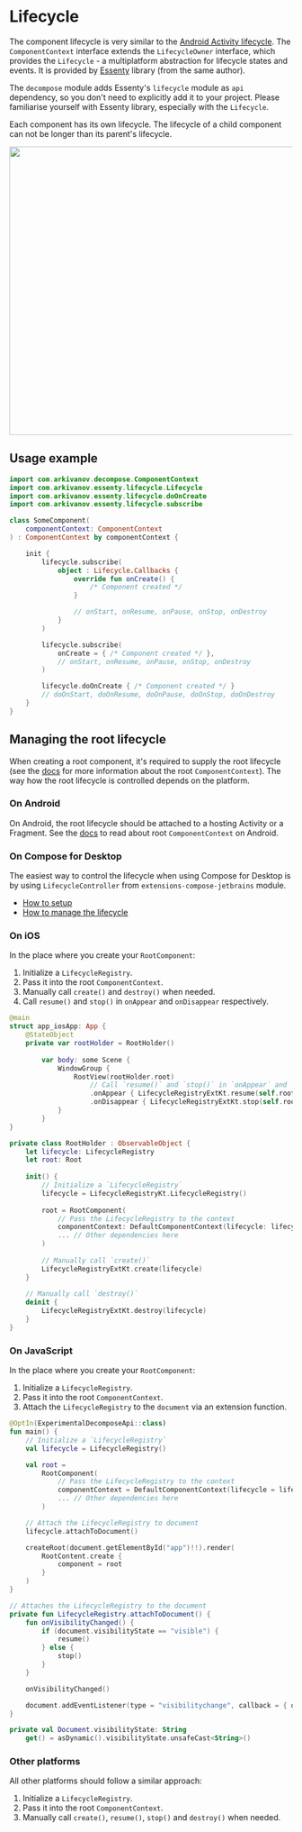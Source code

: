 # Lifecycle

The component lifecycle is very similar to the [Android Activity lifecycle](https://developer.android.com/guide/components/activities/activity-lifecycle). The `ComponentContext` interface extends the `LifecycleOwner` interface, which provides the `Lifecycle` - a multiplatform abstraction for lifecycle states and events. It is provided by [Essenty](https://github.com/arkivanov/Essenty) library (from the same author).

The `decompose` module adds Essenty's `lifecycle` module as `api` dependency, so you don't need to explicitly add it to your project. Please familiarise yourself with Essenty library, especially with the `Lifecycle`.

Each component has its own lifecycle. The lifecycle of a child component can not be longer than its parent's lifecycle.

<img src="https://raw.githubusercontent.com/arkivanov/Decompose/master/docs/media/LifecycleStates.png" width="512">

## Usage example

```kotlin
import com.arkivanov.decompose.ComponentContext
import com.arkivanov.essenty.lifecycle.Lifecycle
import com.arkivanov.essenty.lifecycle.doOnCreate
import com.arkivanov.essenty.lifecycle.subscribe

class SomeComponent(
    componentContext: ComponentContext
) : ComponentContext by componentContext {

    init {
        lifecycle.subscribe(
            object : Lifecycle.Callbacks {
                override fun onCreate() {
                    /* Component created */
                }

                // onStart, onResume, onPause, onStop, onDestroy
            }
        )

        lifecycle.subscribe(
            onCreate = { /* Component created */ },
            // onStart, onResume, onPause, onStop, onDestroy
        )

        lifecycle.doOnCreate { /* Component created */ }
        // doOnStart, doOnResume, doOnPause, doOnStop, doOnDestroy
    }
}
```

## Managing the root lifecycle

When creating a root component, it's required to supply the root lifecycle (see the [docs](../overview/#root-componentcontext) for more information about the root `ComponentContext`). The way how the root lifecycle is controlled depends on the platform.

### On Android

On Android, the root lifecycle should be attached to a hosting Activity or a Fragment. See the [docs](../overview/#root-componentcontext-in-android) to read about root `ComponentContext` on Android.

### On Compose for Desktop

The easiest way to control the lifecycle when using Compose for Desktop is by using `LifecycleController` from `extensions-compose-jetbrains` module.

- [How to setup](../extensions/compose.md#setup-extensions-for-jetbrains-compose)
- [How to manage the lifecycle](../extensions/compose.md#controlling-the-lifecycle-on-desktop)

### On iOS

In the place where you create your `RootComponent`:

1. Initialize a `LifecycleRegistry`.
2. Pass it into the root `ComponentContext`.
3. Manually call `create()` and `destroy()` when needed.
4. Call `resume()` and `stop()` in `onAppear` and `onDisappear` respectively.

```swift title="Example"
@main
struct app_iosApp: App {
    @StateObject
    private var rootHolder = RootHolder()
        
        var body: some Scene {
            WindowGroup {
                RootView(rootHolder.root)
                    // Call `resume()` and `stop()` in `onAppear` and `onDisappear`
                    .onAppear { LifecycleRegistryExtKt.resume(self.rootHolder.lifecycle) }
                    .onDisappear { LifecycleRegistryExtKt.stop(self.rootHolder.lifecycle) }
            }
        }
}

private class RootHolder : ObservableObject {
    let lifecycle: LifecycleRegistry
    let root: Root
    
    init() {
        // Initialize a `LifecycleRegistry`
        lifecycle = LifecycleRegistryKt.LifecycleRegistry()
        
        root = RootComponent(
            // Pass the LifecycleRegistry to the context 
            componentContext: DefaultComponentContext(lifecycle: lifecycle),
            ... // Other dependencies here
        )
        
        // Manually call `create()`
        LifecycleRegistryExtKt.create(lifecycle)
    }
    
    // Manually call `destroy()`
    deinit {
        LifecycleRegistryExtKt.destroy(lifecycle)
    }
}
```


### On JavaScript

In the place where you create your `RootComponent`:

1. Initialize a `LifecycleRegistry`.
2. Pass it into the root `ComponentContext`.
3. Attach the `LifecycleRegistry` to the `document` via an extension function.

```kotlin title="Example"
@OptIn(ExperimentalDecomposeApi::class)
fun main() {
    // Initialize a `LifecycleRegistry`
    val lifecycle = LifecycleRegistry()

    val root =
        RootComponent(
            // Pass the LifecycleRegistry to the context
            componentContext = DefaultComponentContext(lifecycle = lifecycle),
            ... // Other dependencies here
        )

    // Attach the LifecycleRegistry to document
    lifecycle.attachToDocument()

    createRoot(document.getElementById("app")!!).render(
        RootContent.create {
            component = root
        }
    )
}

// Attaches the LifecycleRegistry to the document
private fun LifecycleRegistry.attachToDocument() {
    fun onVisibilityChanged() {
        if (document.visibilityState == "visible") {
            resume()
        } else {
            stop()
        }
    }

    onVisibilityChanged()

    document.addEventListener(type = "visibilitychange", callback = { onVisibilityChanged() })
}

private val Document.visibilityState: String
    get() = asDynamic().visibilityState.unsafeCast<String>()
```

### Other platforms

All other platforms should follow a similar approach:

1. Initialize a `LifecycleRegistry`.
2. Pass it into the root `ComponentContext`.
3. Manually call `create()`, `resume()`, `stop()` and `destroy()` when needed.
